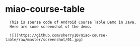 # miao-course-table
      This is sourse code of Android Course Table Demo in Java.
      Here are some screenshot of the demo.
      
      ![](https://github.com/sherry10/miao-course-table/raw/master/screenshot/01.jpg)

